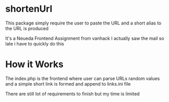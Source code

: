 # shortenUrl
This package simply require the user to paste the URL and a short alias to the URL is produced

It's a Neueda Frontend Assignment from vanhack
I actually saw the mail so late i have to quickly do this

# How it Works
The index.php is the frontend where user can parse URLs
random values and a simple short link is formed and append to links.ini file

There are still lot of requirements to finish but my time is limited



